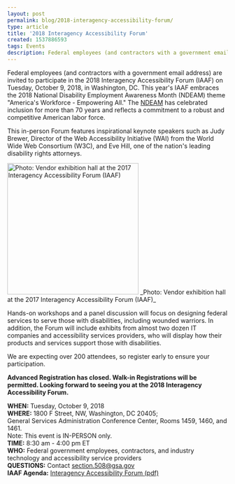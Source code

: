 ```yaml
---
layout: post
permalink: blog/2018-interagency-accessibility-forum/
type: article
title: '2018 Interagency Accessibility Forum'
created: 1537886593
tags: Events
description: Federal employees (and contractors with a government email address) are invited to participate in the 2018 Interagency Accessibility Forum (IAAF) on Tuesday, October 9, 2018, in Washington, DC.
---
```


<p dir="ltr">
  Federal employees (and contractors with a government email address) are invited to participate in the 2018 Interagency Accessibility Forum (IAAF) on Tuesday, October 9, 2018, in Washington, DC. This year's IAAF embraces the 2018 National Disability Employment Awareness Month (NDEAM) theme "America's Workforce - Empowering All." The <a href="https://www.dol.gov/odep/topics/ndeam/">NDEAM</a> has celebrated inclusion for more than 70 years and reflects a commitment to a robust and competitive American labor force.
</p>

This in-person Forum features inspirational keynote speakers such as Judy Brewer, Director of the Web Accessibility Initiative (WAI) from the World Wide Web Consortium (W3C), and Eve Hill, one of the nation's leading disability rights attorneys.

<img alt="Photo: Vendor exhibition hall at the 2017 Interagency Accessibility Forum (IAAF)" src="/sites/all/themes/508retheme/images/vendor.jpg" style="height:300px;" />  
_Photo: Vendor exhibition hall at the 2017 Interagency Accessibility Forum (IAAF)_

<p dir="ltr">
  Hands-on workshops and a panel discussion will focus on designing federal services to serve those with disabilities, including wounded warriors. In addition, the Forum will include exhibits from almost two dozen IT companies and accessibility services providers, who will display how their products and services support those with disabilities.
</p>

<p dir="ltr">
  We are expecting over 200 attendees, so register early to ensure your participation.
</p>

**Advanced Registration has closed. Walk-in Registrations will be permitted. Looking forward to seeing you at the 2018 Interagency Accessibility Forum.**

<p dir="ltr">
  <strong>WHEN:</strong> Tuesday, October 9, 2018<br /><strong>WHERE:</strong> 1800 F Street, NW, Washington, DC 20405;<br />General Services Administration Conference Center, Rooms 1459, 1460, and 1461.<br />Note: This event is IN-PERSON only.<br /><strong>TIME:</strong> 8:30 am - 4:00 pm ET<br /><strong>WHO:</strong> Federal government employees, contractors, and industry technology and accessibility service providers<br /><strong>QUESTIONS:</strong> Contact <a href="mailto:section.508@gsa.gov">section.508@gsa.gov</a><br /><strong>IAAF Agenda:</strong>&nbsp;<a href="/sites/default/files/2008-IAAF-Agenda.pdf">Interagency Accessibility Forum (pdf)</a>
</p>